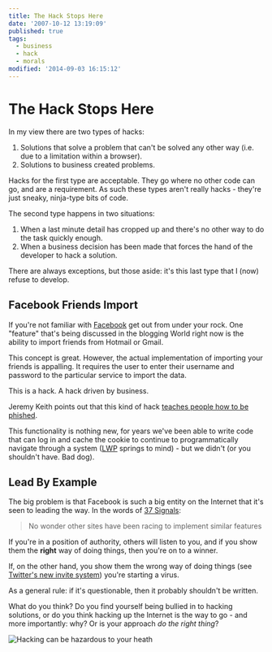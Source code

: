 ```yaml
---
title: The Hack Stops Here
date: '2007-10-12 13:19:09'
published: true
tags:
  - business
  - hack
  - morals
modified: '2014-09-03 16:15:12'
---
```

# The Hack Stops Here

In my view there are two types of hacks:

1. Solutions that solve a problem that can't be solved any other way (i.e. due to a limitation within a browser).
2. Solutions to business created problems.

Hacks for the first type are acceptable.  They go where no other code can go, and are a requirement.  As such these types aren't really hacks - they're just sneaky, ninja-type bits of code.

The second type happens in two situations:

1. When a last minute detail has cropped up and there's no other way to do the task quickly enough.
2. When a business decision has been made that forces the hand of the developer to hack a solution.

There are always exceptions, but those aside: it's this last type that I (now) refuse to develop.


<!--more-->

## Facebook Friends Import

If you're not familiar with [Facebook](http://www.facebook.com) get out from under your rock.  One "feature" that's being discussed in the blogging World right now is the ability to import friends from Hotmail or Gmail.

This concept is great.  However, the actual implementation of importing your friends is appalling.  It requires the user to enter their username and password to the particular service to import the data.

This is a hack.  A hack driven by business.

Jeremy Keith points out that this kind of hack [teaches people how to be phished](http://adactio.com/journal/1357).

This functionality is nothing new, for years we've been able to write code that can log in and cache the cookie to continue to programmatically navigate through a system ([LWP](http://search.cpan.org/~gaas/libwww-perl-5.808/lib/LWP.pm) springs to mind) - but we didn't (or you shouldn't have. Bad dog).

## Lead By Example

The big problem is that Facebook is such a big entity on the Internet that it's seen to leading the way.  In the words of [37 Signals](http://www.37signals.com/svn/posts/597-screens-around-town-facebook-virgin-america-time-etc):

> No wonder other sites have been racing to implement similar features

If you're in a position of authority, others will listen to you, and if you show them the **right** way of doing things, then you're on to a winner.

If, on the other hand, you show them the wrong way of doing things (see [Twitter's new invite system](http://twitter.com/invitations)) you're starting a virus.

As a general rule: if it's questionable, then it probably shouldn't be written.

What do you think?  Do you find yourself being bullied in to hacking solutions, or do you think hacking up the Internet is the way to go - and more importantly: why?  Or is your approach *do the right thing*?

![Hacking can be hazardous to your heath ](/images/hacking.jpg)
